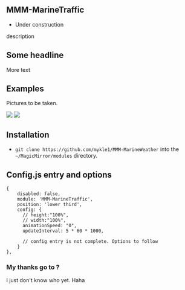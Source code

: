 ## MMM-MarineTraffic

* Under construction

description

## Some headline

More text

## Examples
Pictures to be taken.

![](images/1.png) ![](images/2.png)

## Installation

* `git clone https://github.com/mykle1/MMM-MarineWeather` into the `~/MagicMirror/modules` directory.

## Config.js entry and options
```
{
    disabled: false,
    module: 'MMM-MarineTraffic',
    position: 'lower third',
    config: {
      // height:"100%",
      // width:"100%",
      animationSpeed: "0",
      updateInterval: 5 * 60 * 1000,

      // config entry is not complete. Options to follow
    }
},
```
### My thanks go to ?

I just don't know who yet. Haha
